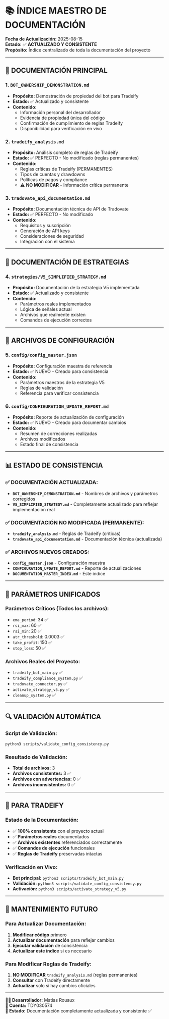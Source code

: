 # 📚 **ÍNDICE MAESTRO DE DOCUMENTACIÓN**

**Fecha de Actualización:** 2025-08-15  
**Estado:** ✅ **ACTUALIZADO Y CONSISTENTE**  
**Propósito:** Índice centralizado de toda la documentación del proyecto

---

## 🎯 **DOCUMENTACIÓN PRINCIPAL**

### **1. `BOT_OWNERSHIP_DEMONSTRATION.md`**
- **Propósito:** Demostración de propiedad del bot para Tradeify
- **Estado:** ✅ Actualizado y consistente
- **Contenido:**
  - Información personal del desarrollador
  - Evidencia de propiedad única del código
  - Confirmación de cumplimiento de reglas Tradeify
  - Disponibilidad para verificación en vivo

### **2. `tradeify_analysis.md`**
- **Propósito:** Análisis completo de reglas de Tradeify
- **Estado:** ✅ PERFECTO - No modificado (reglas permanentes)
- **Contenido:**
  - Reglas críticas de Tradeify (PERMANENTES)
  - Tipos de cuentas y drawdowns
  - Políticas de pagos y compliance
  - ⚠️ **NO MODIFICAR** - Información crítica permanente

### **3. `tradovate_api_documentation.md`**
- **Propósito:** Documentación técnica de API de Tradovate
- **Estado:** ✅ PERFECTO - No modificado
- **Contenido:**
  - Requisitos y suscripción
  - Generación de API keys
  - Consideraciones de seguridad
  - Integración con el sistema

---

## 📁 **DOCUMENTACIÓN DE ESTRATEGIAS**

### **4. `strategies/V5_SIMPLIFIED_STRATEGY.md`**
- **Propósito:** Documentación de la estrategia V5 implementada
- **Estado:** ✅ Actualizado y consistente
- **Contenido:**
  - Parámetros reales implementados
  - Lógica de señales actual
  - Archivos que realmente existen
  - Comandos de ejecución correctos

---

## 🔧 **ARCHIVOS DE CONFIGURACIÓN**

### **5. `config/config_master.json`**
- **Propósito:** Configuración maestra de referencia
- **Estado:** ✅ NUEVO - Creado para consistencia
- **Contenido:**
  - Parámetros maestros de la estrategia V5
  - Reglas de validación
  - Referencia para verificar consistencia

### **6. `config/CONFIGURATION_UPDATE_REPORT.md`**
- **Propósito:** Reporte de actualización de configuración
- **Estado:** ✅ NUEVO - Creado para documentar cambios
- **Contenido:**
  - Resumen de correcciones realizadas
  - Archivos modificados
  - Estado final de consistencia

---

## 📊 **ESTADO DE CONSISTENCIA**

### **✅ DOCUMENTACIÓN ACTUALIZADA:**
- **`BOT_OWNERSHIP_DEMONSTRATION.md`** - Nombres de archivos y parámetros corregidos
- **`V5_SIMPLIFIED_STRATEGY.md`** - Completamente actualizado para reflejar implementación real

### **✅ DOCUMENTACIÓN NO MODIFICADA (PERMANENTE):**
- **`tradeify_analysis.md`** - Reglas de Tradeify (críticas)
- **`tradovate_api_documentation.md`** - Documentación técnica (actualizada)

### **✅ ARCHIVOS NUEVOS CREADOS:**
- **`config_master.json`** - Configuración maestra
- **`CONFIGURATION_UPDATE_REPORT.md`** - Reporte de actualizaciones
- **`DOCUMENTATION_MASTER_INDEX.md`** - Este índice

---

## 🎯 **PARÁMETROS UNIFICADOS**

### **Parámetros Críticos (Todos los archivos):**
- `ema_period`: 34 ✅
- `rsi_max`: 60 ✅
- `rsi_min`: 20 ✅
- `atr_threshold`: 0.0003 ✅
- `take_profit`: 150 ✅
- `stop_loss`: 50 ✅

### **Archivos Reales del Proyecto:**
- `tradeify_bot_main.py` ✅
- `tradeify_compliance_system.py` ✅
- `tradovate_connector.py` ✅
- `activate_strategy_v5.py` ✅
- `cleanup_system.py` ✅

---

## 🔍 **VALIDACIÓN AUTOMÁTICA**

### **Script de Validación:**
```bash
python3 scripts/validate_config_consistency.py
```

### **Resultado de Validación:**
- **Total de archivos:** 3
- **Archivos consistentes:** 3 ✅
- **Archivos con advertencias:** 0 ✅
- **Archivos inconsistentes:** 0 ✅

---

## 📱 **PARA TRADEIFY**

### **Estado de la Documentación:**
- ✅ **100% consistente** con el proyecto actual
- ✅ **Parámetros reales** documentados
- ✅ **Archivos existentes** referenciados correctamente
- ✅ **Comandos de ejecución** funcionales
- ✅ **Reglas de Tradeify** preservadas intactas

### **Verificación en Vivo:**
- **Bot principal:** `python3 scripts/tradeify_bot_main.py`
- **Validación:** `python3 scripts/validate_config_consistency.py`
- **Activación:** `python3 scripts/activate_strategy_v5.py`

---

## 🔮 **MANTENIMIENTO FUTURO**

### **Para Actualizar Documentación:**
1. **Modificar código** primero
2. **Actualizar documentación** para reflejar cambios
3. **Ejecutar validación** de consistencia
4. **Actualizar este índice** si es necesario

### **Para Modificar Reglas de Tradeify:**
1. **NO MODIFICAR** `tradeify_analysis.md` (reglas permanentes)
2. **Consultar** con Tradeify directamente
3. **Actualizar** solo si hay cambios oficiales

---

**👨‍💻 Desarrollador:** Matias Rouaux  
**📧 Cuenta:** TDY030574  
**🎯 Estado:** Documentación completamente actualizada y consistente ✅
